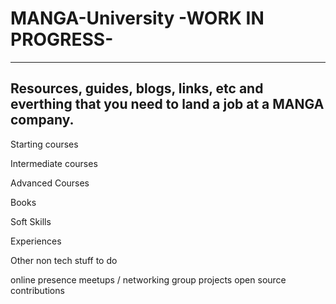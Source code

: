 # MANGA-University -WORK IN PROGRESS-
---
Resources, guides, blogs, links, etc and everthing that you need to land a job at a MANGA company.
---


Starting courses

Intermediate courses

Advanced Courses

Books

Soft Skills

Experiences

Other non tech stuff to do

online presence
meetups / networking
group projects
open source contributions
